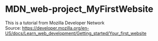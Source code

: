 # MDN_web-project_MyFirstWebsite
This is a tutorial from Mozilla Developer Network <br>
Source: https://developer.mozilla.org/en-US/docs/Learn_web_development/Getting_started/Your_first_website

